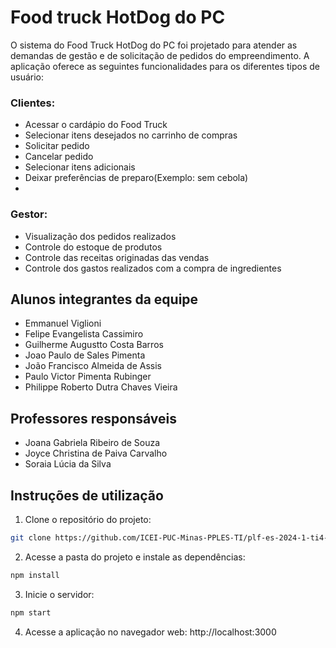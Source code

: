 # Food truck HotDog do PC
O sistema do Food Truck HotDog do PC foi projetado para atender as demandas de gestão e de solicitação de pedidos do empreendimento.
A aplicação oferece as seguintes funcionalidades para os diferentes tipos de usuário: 

### Clientes:
- Acessar o cardápio do Food Truck
- Selecionar itens desejados no carrinho de compras
- Solicitar pedido
- Cancelar pedido
- Selecionar itens adicionais
- Deixar preferências de preparo(Exemplo: sem cebola)
- 
### Gestor:
- Visualização dos pedidos realizados 
- Controle do estoque de produtos
- Controle das receitas originadas das vendas
- Controle dos gastos realizados com a compra de ingredientes

## Alunos integrantes da equipe
* Emmanuel Viglioni
* Felipe Evangelista Cassimiro
* Guilherme Augustto Costa Barros
* Joao Paulo de Sales Pimenta
* João Francisco Almeida de Assis
* Paulo Victor Pimenta Rubinger
* Philippe Roberto Dutra Chaves Vieira

## Professores responsáveis
* Joana Gabriela Ribeiro de Souza
* Joyce Christina de Paiva Carvalho
* Soraia Lúcia da Silva

## Instruções de utilização
1. Clone o repositório do projeto:
```sh
git clone https://github.com/ICEI-PUC-Minas-PPLES-TI/plf-es-2024-1-ti4-0658100-foodtruck-hotdog-do-pc.git
```
2. Acesse a pasta do projeto e instale as dependências:
```sh
npm install
```
3. Inicie o servidor:
```sh
npm start
```
4. Acesse a aplicação no navegador web: http://localhost:3000
